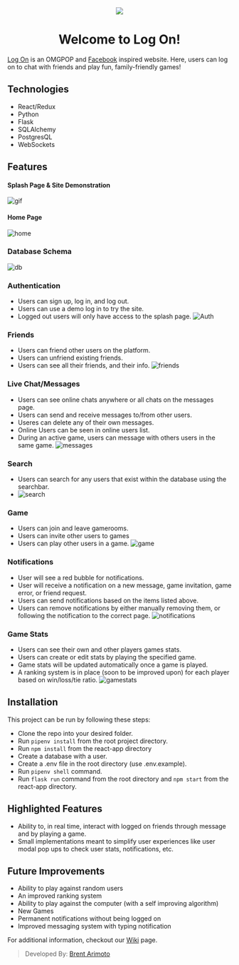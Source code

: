 
<div align="center">
   <img src="https://github.com/brentarimoto/Log-On/blob/main/react-app/src/images/Log-On-Icon.png">
   <h1>Welcome to Log On!</h1>
</div>

[Log On](https://log-on.herokuapp.com/) is an OMGPOP and [Facebook](https://www.facebook.com/) inspired website. Here, users can log on to chat with friends and play fun, family-friendly games!

## Technologies
- React/Redux
- Python
- Flask
- SQLAlchemy
- PostgresQL
- WebSockets

## Features
#### Splash Page & Site Demonstration
![gif](https://github.com/brentarimoto/Log-On/blob/main/wiki/LogOn.gif)

#### Home Page
![home](https://github.com/brentarimoto/Log-On/blob/main/wiki/Home.PNG)

### Database Schema
![db](https://github.com/brentarimoto/Log-On/blob/main/wiki/Schema/Log-On_Database_Schema.png)

### Authentication
- Users can sign up, log in, and log out.
- Users can use a demo log in to try the site.
- Logged out users will only have access to the splash page.
![Auth](https://github.com/brentarimoto/Log-On/blob/main/wiki/Auth.PNG)

### Friends
- Users can friend other users on the platform.
- Users can unfriend existing friends.
- Users can see all their friends, and their info.
![friends](https://github.com/brentarimoto/Log-On/blob/main/wiki/Friends.PNG)

### Live Chat/Messages
- Users can see online chats anywhere or all chats on the messages page.
- Users can send and receive messages to/from other users.
- Useres can delete any of their own messages.
- Online Users can be seen in online users list.
- During an active game, users can message with others users in the same game.
![messages](https://github.com/brentarimoto/Log-On/blob/main/wiki/Messages.PNG)

### Search
- Users can search for any users that exist within the database using the searchbar.
- ![search](https://github.com/brentarimoto/Log-On/blob/main/wiki/Search.PNG)

### Game
- Users can join and leave gamerooms.
- Users can invite other users to games
- Users can play other users in a game. 
![game](https://github.com/brentarimoto/Log-On/blob/main/wiki/Game.PNG)

### Notifications
- User will see a red bubble for notifications. 
- User will receive a notification on a new message, game invitation, game error, or friend request.
- Users can send notifications based on the items listed above.
- Users can remove notifications by either manually removing them, or following the notification to the correct page.
![notifications](https://github.com/brentarimoto/Log-On/blob/main/wiki/Notifications.PNG)

### Game Stats
- Users can see their own and other players games stats.
- Users can create or edit stats by playing the specified game.
- Game stats will be updated automatically once a game is played.
- A ranking system is in place (soon to be improved upon) for each player based on win/loss/tie ratio.
![gamestats](https://github.com/brentarimoto/Log-On/blob/main/wiki/GameStats.PNG)

## Installation
This project can be run by following these steps:

- Clone the repo into your desired folder.
- Run `pipenv install` from the root project directory.
- Run `npm install` from the react-app directory
- Create a database with a user.
- Create a .env file in the root directory (use .env.example).
- Run `pipenv shell` command.
- Run `flask run` command from the root directory and `npm start` from the react-app directory.


## Highlighted Features
- Ability to, in real time, interact with logged on friends through message and by playing a game.
- Small implementations meant to simplify user experiences like user modal pop ups to check user stats, notifications, etc.


## Future Improvements

- Ability to play against random users
- An improved ranking system
- Ability to play against the computer (with a self improving algorithm)
- New Games
- Permanent notifications without being logged on
- Improved messaging system with typing notification

For additional information, checkout our [Wiki](https://github.com/brentarimoto/Log-On/wiki) page.

> Developed By: [Brent Arimoto](https://github.com/brentarimoto)
